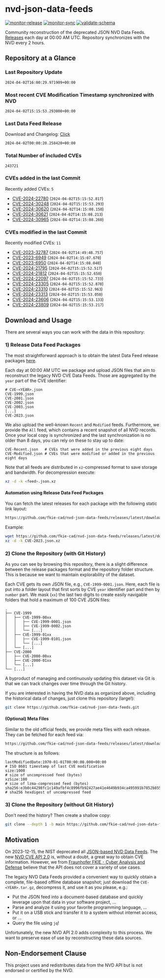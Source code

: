 # nvd-json-data-feeds

[![monitor-release](https://github.com/fkie-cad/nvd-json-data-feeds/actions/workflows/monitor_release.yml/badge.svg)](https://github.com/fkie-cad/nvd-json-data-feeds/actions/workflows/monitor_release.yml)
[![monitor-sync](https://github.com/fkie-cad/nvd-json-data-feeds/actions/workflows/monitor_sync.yml/badge.svg)](https://github.com/fkie-cad/nvd-json-data-feeds/actions/workflows/monitor_sync.yml)
[![validate-schema](https://github.com/fkie-cad/nvd-json-data-feeds/actions/workflows/validate_schema.yml/badge.svg)](https://github.com/fkie-cad/nvd-json-data-feeds/actions/workflows/validate_schema.yml)

Community reconstruction of the deprecated JSON NVD Data Feeds.
[Releases](https://github.com/fkie-cad/nvd-json-data-feeds/releases/latest) each day at 00:00 AM UTC.
Repository synchronizes with the NVD every 2 hours.

## Repository at a Glance

### Last Repository Update

```plain
2024-04-02T16:00:29.971909+00:00
```

### Most recent CVE Modification Timestamp synchronized with NVD

```plain
2024-04-02T15:15:53.293000+00:00
```

### Last Data Feed Release

Download and Changelog: [Click](https://github.com/fkie-cad/nvd-json-data-feeds/releases/latest)

```plain
2024-04-02T00:00:20.258420+00:00
```

### Total Number of included CVEs

```plain
243721
```

### CVEs added in the last Commit

Recently added CVEs: `5`

- [CVE-2024-22780](CVE-2024/CVE-2024-227xx/CVE-2024-22780.json) (`2024-04-02T15:15:52.817`)
- [CVE-2024-30248](CVE-2024/CVE-2024-302xx/CVE-2024-30248.json) (`2024-04-02T15:15:53.293`)
- [CVE-2024-30620](CVE-2024/CVE-2024-306xx/CVE-2024-30620.json) (`2024-04-02T14:15:08.150`)
- [CVE-2024-30621](CVE-2024/CVE-2024-306xx/CVE-2024-30621.json) (`2024-04-02T14:15:08.213`)
- [CVE-2024-30965](CVE-2024/CVE-2024-309xx/CVE-2024-30965.json) (`2024-04-02T14:15:08.260`)


### CVEs modified in the last Commit

Recently modified CVEs: `11`

- [CVE-2023-32787](CVE-2023/CVE-2023-327xx/CVE-2023-32787.json) (`2024-04-02T14:49:48.757`)
- [CVE-2023-6949](CVE-2023/CVE-2023-69xx/CVE-2023-6949.json) (`2024-04-02T14:15:07.670`)
- [CVE-2023-6950](CVE-2023/CVE-2023-69xx/CVE-2023-6950.json) (`2024-04-02T14:15:08.040`)
- [CVE-2024-21795](CVE-2024/CVE-2024-217xx/CVE-2024-21795.json) (`2024-04-02T15:15:52.517`)
- [CVE-2024-21812](CVE-2024/CVE-2024-218xx/CVE-2024-21812.json) (`2024-04-02T15:15:52.650`)
- [CVE-2024-22097](CVE-2024/CVE-2024-220xx/CVE-2024-22097.json) (`2024-04-02T15:15:52.733`)
- [CVE-2024-23305](CVE-2024/CVE-2024-233xx/CVE-2024-23305.json) (`2024-04-02T15:15:52.870`)
- [CVE-2024-23310](CVE-2024/CVE-2024-233xx/CVE-2024-23310.json) (`2024-04-02T15:15:52.963`)
- [CVE-2024-23313](CVE-2024/CVE-2024-233xx/CVE-2024-23313.json) (`2024-04-02T15:15:53.050`)
- [CVE-2024-23606](CVE-2024/CVE-2024-236xx/CVE-2024-23606.json) (`2024-04-02T15:15:53.133`)
- [CVE-2024-23809](CVE-2024/CVE-2024-238xx/CVE-2024-23809.json) (`2024-04-02T15:15:53.217`)


## Download and Usage

There are several ways you can work with the data in this repository:

### 1) Release Data Feed Packages

The most straightforward approach is to obtain the latest Data Feed release packages [here](https://github.com/fkie-cad/nvd-json-data-feeds/releases/latest).

Each day at 00:00 AM UTC we package and upload JSON files that aim to reconstruct the legacy NVD CVE Data Feeds.
Those are aggregated by the `year` part of the CVE identifier:

```
# CVE-<YEAR>.json
CVE-1999.json
CVE-2001.json
CVE-2002.json
CVE-2003.json
[...]
CVE-2023.json
```

We also upload the well-known `Recent` and `Modified` feeds.
Furthermore, we provide the `All` feed, which contains a recent snapshot of all NVD records.
Once your local copy is synchronized and the last synchronization is no older than 8 days, you can rely on these to stay up to date:

```plain
CVE-Recent.json   # CVEs that were added in the previous eight days
CVE-Modified.json # CVEs that were modified or added in the previous eight days
```

Note that all feeds are distributed in `xz`-compressed format to save storage and bandwidth.
For decompression execute:

```sh
xz -d -k <feed>.json.xz
```

#### Automation using Release Data Feed Packages

You can fetch the latest releases for each package with the following static link layout:

```sh
https://github.com/fkie-cad/nvd-json-data-feeds/releases/latest/download/CVE-<YEAR>.json.xz
```

Example:

```sh
wget https://github.com/fkie-cad/nvd-json-data-feeds/releases/latest/download/CVE-2023.json.xz
xz -d -k CVE-2023.json.xz
```

### 2) Clone the Repository (with Git History)

As you can see by browsing this repository, there is a slight difference between the release packages format and the repository folder structure.
This is because we want to maintain explorability of the dataset.

Each CVE gets its own JSON file, e.g., `CVE-1999-0001.json`.
Here, each file is put into a folder layout that first sorts by CVE `year` identifier part and then by `number` part.
We mask (`xx`) the last two digits to create easily navigable folders that hold a maximum of 100 CVE JSON files:

```plain
.
├── CVE-1999
│   ├── CVE-1999-00xx
│   │   ├── CVE-1999-0001.json
│   │   ├── CVE-1999-0002.json
│   │   └── [...]
│   ├── CVE-1999-01xx
│   │   ├── CVE-1999-0101.json
│   │   └── [...]
│   └── [...]
├── CVE-2000
│   ├── CVE-2000-00xx
│   ├── CVE-2000-01xx
│   └── [...]
└── [...]
```

A byproduct of managing and continuously updating this dataset via Git is that we can track changes over time through the Git history.

If you are interested in having the NVD data as organized above, including the historical data of changes, just clone this repository (large!):

```sh
git clone https://github.com/fkie-cad/nvd-json-data-feeds.git
```

#### (Optional) Meta Files

Similar to the old official feeds, we provide meta files with each release. They can be fetched for each feed via:

```sh
https://github.com/fkie-cad/nvd-json-data-feeds/releases/latest/download/CVE-<YEAR>.meta
```

The structure is as follows:

```plain
lastModifiedDate:1970-01-01T00:00:00.000+00:00                          # ISO 8601 timestamp of last CVE modification
size:1000                                                               # size of uncompressed feed (bytes)
xzSize:100                                                              # size of lzma-compressed feed (bytes)
sha256:e3b0c44298fc1c149afbf4c8996fb92427ae41e4649b934ca495991b7852b855 # sha256 hexdigest of uncompressed feed
```

### 3) Clone the Repository (without Git History)

Don't need the history? Then create a shallow copy:

```sh
git clone --depth 1 -b main https://github.com/fkie-cad/nvd-json-data-feeds.git
```

## Motivation

On 2023-12-15, the NIST deprecated all [JSON-based NVD Data Feeds](https://nvd.nist.gov/vuln/data-feeds#divRetirementBanner-1).
The new [NVD CVE API 2.0](https://nvd.nist.gov/developers/vulnerabilities) is, without a doubt, a great way to obtain CVE information.
However, we from [Fraunhofer FKIE - Cyber Analysis and Defense](https://www.fkie.fraunhofer.de/en/departments/cad.html) believe that the API does not cover a variety of use cases.

The legacy NVD Data Feeds provided a convenient way to quickly obtain a complete, file-based offline database snapshot; just download the `CVE-<YEAR>.tar.gz`, decompress it, and use it as you please, e.g.:

- Put the JSON feed into a document-based database and quickly leverage upon that data in your software project, ...
- Parse and analyze it using your favorite programming language, ...
- Put it on a USB stick and transfer it to a system without internet access, or ...
- Query the file using `jq`!

Unfortunately, the new NVD API 2.0 adds complexity to this process.
We want to preserve ease of use by reconstructing these data sources.

## Non-Endorsement Clause

This project uses and redistributes data from the NVD API but is not endorsed or certified by the NVD.